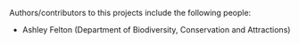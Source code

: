 Authors/contributors to this projects include the following people:

* Ashley Felton (Department of Biodiversity, Conservation and Attractions)
